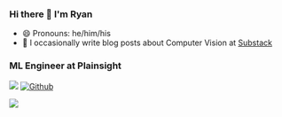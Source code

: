 ### Hi there 👋 I'm Ryan 
- 😄 Pronouns: he/him/his
- 📝 I occasionally write blog posts about Computer Vision at [Substack](https://ryanmsmith251.substack.com/)

### ML Engineer at Plainsight

![](https://visitor-badge.laobi.icu/badge?page_id=rmsmith251.rmsmith251)
[![Github](https://img.shields.io/github/followers/rmsmith251?label=Follow&style=social)](https://github.com/rmsmith251)


<div>
<!-- <a href="https://github-readme-stats.vercel.app/api/top-langs/?username=rmsmith251&theme=tokyonight">
  <img align="left" src="https://github-readme-stats.vercel.app/api/top-langs/?username=rmsmith251&count_private=true&show_icons=true&theme=tokyonight&hide=vba" />
</a> -->
<a href="https://github-readme-streak-stats.herokuapp.com/?user=rmsmith251&theme=tokyonight">
  <img align="left" src="https://github-readme-streak-stats.herokuapp.com/?user=rmsmith251&theme=tokyonight&count_private=true&show_icons=true&theme=tokyonight" />
</a>
</div>
<!-- ![Top Langs](https://github-readme-stats.vercel.app/api/top-langs/?username=rmsmith251&theme=tokyonight) -->
<!-- [![GitHub Streak](https://github-readme-streak-stats.herokuapp.com/?user=rmsmith251&theme=tokyonight)](https://git.io/streak-stats) -->
<!-- ![GitHub stats](https://github-readme-stats.vercel.app/api?username=rmsmith251&show_icons=true&theme=tokyonight) -->
